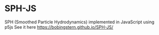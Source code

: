 # SPH-JS
SPH (Smoothed Particle Hydrodynamics) implemented in JavaScript using p5js
See it here https://bobingstern.github.io/SPH-JS/
